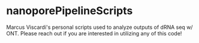 # nanoporePipelineScripts
Marcus Viscardi's personal scripts used to analyze outputs of dRNA seq w/ ONT. Please reach out if you are interested in utilizing any of this code!
